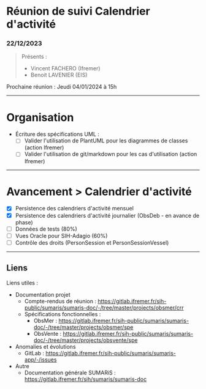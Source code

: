 # Réunion de suivi Calendrier d'activité
### 22/12/2023

> Présents :
>
> - Vincent FACHERO (Ifremer)
> - Benoit LAVENIER (EIS)

Prochaine réunion : Jeudi 04/01/2024 à 15h  

---
# Organisation

- Écriture des spécifications UML : 
  - [ ] Valider l'utilisation de PlantUML pour les diagrammes de classes (action Ifremer)
  - [ ] Valider l'utilisation de git/markdown pour les cas d'utilisation (action Ifremer)

---
# Avancement > Calendrier d'activité

- [X] Persistence des calendriers d'activité mensuel
- [X] Persistence des calendriers d'activité journalier (ObsDeb - en avance de phase)
- [ ] Données de tests (80%)
- [ ] Vues Oracle pour SIH-Adagio (60%)
- [ ] Contrôle des droits (PersonSession et PersonSessionVessel) 

---

## Liens

Liens utiles :
* Documentation projet
  * Compte-rendus de réunion : https://gitlab.ifremer.fr/sih-public/sumaris/sumaris-doc/-/tree/master/projects/obsmer/crr
  * Spécifications fonctionnelles :
    * ObsMer : https://gitlab.ifremer.fr/sih-public/sumaris/sumaris-doc/-/tree/master/projects/obsmer/spe
    * ObsVente : https://gitlab.ifremer.fr/sih-public/sumaris/sumaris-doc/-/tree/master/projects/obsvente/spe
* Anomalies et évolutions
  * GitLab : https://gitlab.ifremer.fr/sih-public/sumaris/sumaris-app/-/issues
* Autre 
  * Documentation générale SUMARiS : https://gitlab.ifremer.fr/sih/sumaris/sumaris-doc
  

